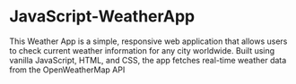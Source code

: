 # JavaScript-WeatherApp
This Weather App is a simple, responsive web application that allows users to check current weather information for any city worldwide. Built using vanilla JavaScript, HTML, and CSS, the app fetches real-time weather data from the OpenWeatherMap API
